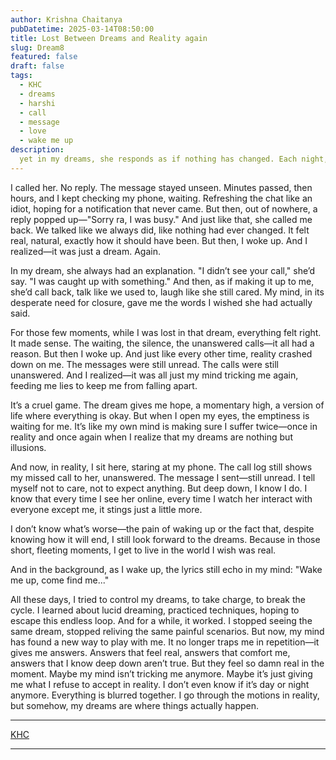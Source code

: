 ```yaml
---
author: Krishna Chaitanya
pubDatetime: 2025-03-14T08:50:00
title: Lost Between Dreams and Reality again
slug: Dream8
featured: false
draft: false
tags:
  - KHC
  - dreams
  - harshi
  - call
  - message
  - love
  - wake me up
description:
  yet in my dreams, she responds as if nothing has changed. Each night, my mind provides the closure I long for, only for reality to remind me of the silence. A cycle of hope and disappointment, where dreams offer comfort that reality refuses to give.
---
```

I called her. No reply. The message stayed unseen. Minutes passed, then hours, and I kept checking my phone, waiting. Refreshing the chat like an idiot, hoping for a notification that never came. But then, out of nowhere, a reply popped up—"Sorry ra, I was busy." And just like that, she called me back. We talked like we always did, like nothing had ever changed. It felt real, natural, exactly how it should have been. But then, I woke up. And I realized—it was just a dream. Again.

In my dream, she always had an explanation. "I didn’t see your call," she’d say. "I was caught up with something." And then, as if making it up to me, she’d call back, talk like we used to, laugh like she still cared. My mind, in its desperate need for closure, gave me the words I wished she had actually said.

For those few moments, while I was lost in that dream, everything felt right. It made sense. The waiting, the silence, the unanswered calls—it all had a reason. But then I woke up. And just like every other time, reality crashed down on me. The messages were still unread. The calls were still unanswered. And I realized—it was all just my mind tricking me again, feeding me lies to keep me from falling apart.

It’s a cruel game. The dream gives me hope, a momentary high, a version of life where everything is okay. But when I open my eyes, the emptiness is waiting for me. It’s like my own mind is making sure I suffer twice—once in reality and once again when I realize that my dreams are nothing but illusions.

And now, in reality, I sit here, staring at my phone. The call log still shows my missed call to her, unanswered. The message I sent—still unread. I tell myself not to care, not to expect anything. But deep down, I know I do. I know that every time I see her online, every time I watch her interact with everyone except me, it stings just a little more.

I don’t know what’s worse—the pain of waking up or the fact that, despite knowing how it will end, I still look forward to the dreams. Because in those short, fleeting moments, I get to live in the world I wish was real.

And in the background, as I wake up, the lyrics still echo in my mind: "Wake me up, come find me..."

All these days, I tried to control my dreams, to take charge, to break the cycle. I learned about lucid dreaming, practiced techniques, hoping to escape this endless loop. And for a while, it worked. I stopped seeing the same dream, stopped reliving the same painful scenarios. But now, my mind has found a new way to play with me. It no longer traps me in repetition—it gives me answers. Answers that feel real, answers that comfort me, answers that I know deep down aren’t true. But they feel so damn real in the moment. Maybe my mind isn’t tricking me anymore. Maybe it’s just giving me what I refuse to accept in reality. I don’t even know if it’s day or night anymore. Everything is blurred together. I go through the motions in reality, but somehow, my dreams are where things actually happen.

---
[KHC](https://github.com/ekrishnachaitanya2004/Krishna-Site-Doc/tree/main/14MAR2025)

---